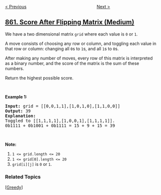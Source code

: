 <!--|This file generated by command(leetcode description); DO NOT EDIT.    |-->
<!--+----------------------------------------------------------------------+-->
<!--|@author    openset <openset.wang@gmail.com>                           |-->
<!--|@link      https://github.com/openset                                 |-->
<!--|@home      https://github.com/openset/leetcode                        |-->
<!--+----------------------------------------------------------------------+-->

[< Previous](../lemonade-change "Lemonade Change")
　　　　　　　　　　　　　　　　
[Next >](../shortest-subarray-with-sum-at-least-k "Shortest Subarray with Sum at Least K")

## [861. Score After Flipping Matrix (Medium)](https://leetcode.com/problems/score-after-flipping-matrix "翻转矩阵后的得分")

<p>We have a two dimensional matrix&nbsp;<code>grid</code> where each value is <code>0</code> or <code>1</code>.</p>

<p>A move consists of choosing any row or column, and toggling each value in that row or column: changing all <code>0</code>s to <code>1</code>s, and all <code>1</code>s to <code>0</code>s.</p>

<p>After making any number of moves, every row of this matrix is interpreted as a binary number, and the score of the matrix is the sum of these numbers.</p>

<p>Return the highest possible&nbsp;score.</p>

<p>&nbsp;</p>

<ol>
</ol>

<div>
<p><strong>Example 1:</strong></p>

<pre>
<strong>Input: </strong>grid = <span id="example-input-1-1">[[0,0,1,1],[1,0,1,0],[1,1,0,0]]</span>
<strong>Output: </strong><span id="example-output-1">39</span>
<strong>Explanation:
</strong>Toggled to <span id="example-input-1-1">[[1,1,1,1],[1,0,0,1],[1,1,1,1]].
0b1111 + 0b1001 + 0b1111 = 15 + 9 + 15 = 39</span></pre>

<p>&nbsp;</p>

<p><strong>Note:</strong></p>

<ol>
	<li><code>1 &lt;= grid.length &lt;= 20</code></li>
	<li><code>1 &lt;= grid[0].length &lt;= 20</code></li>
	<li><code>grid[i][j]</code>&nbsp;is <code>0</code> or <code>1</code>.</li>
</ol>
</div>

### Related Topics
  [[Greedy](../../tag/greedy/README.md)]
